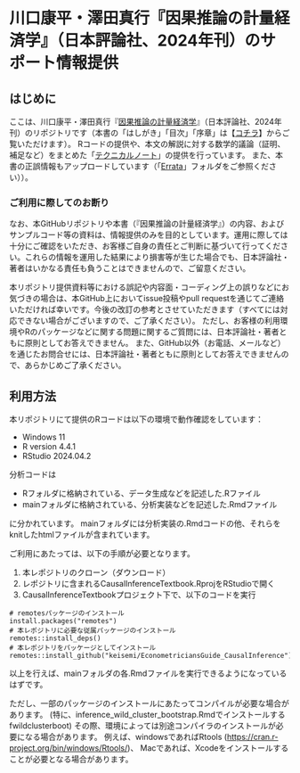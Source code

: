 
<!-- README.md is generated from README.Rmd. Please edit that file -->

# 川口康平・澤田真行『因果推論の計量経済学』（日本評論社、2024年刊）のサポート情報提供

<!-- badges: start -->
<!-- badges: end -->

## はじめに

ここは、川口康平・澤田真行『[因果推論の計量経済学](https://www.nippyo.co.jp/shop/book/9359.html)』（日本評論社、2024年刊）のリポジトリです（本書の「はしがき」「目次」「序章」は【[コチラ](https://www.nippyo.co.jp/shop/img/content_pdf/09359.pdf)】からご覧いただけます）。
Rコードの提供や、本文の解説に対する数学的議論（証明、補足など）をまとめた「[テクニカルノート](https://github.com/keisemi/EconometriciansGuide_CausalInference/tree/main/Technical_Note)」の提供を行っています。
また、本書の正誤情報もアップロードしています（「[Errata](https://github.com/keisemi/EconometriciansGuide_CausalInference/tree/main/Errata)」フォルダをご参照ください））。

### ご利用に際してのお断り

なお、本GitHubリポジトリや本書（『因果推論の計量経済学』）の内容、およびサンプルコード等の資料は、情報提供のみを目的としています。運用に際しては十分にご確認をいただき、お客様ご自身の責任とご判断に基づいて行ってください。これらの情報を運用した結果により損害等が生じた場合でも、日本評論社・著者はいかなる責任も負うことはできませんので、ご留意ください。

本リポジトリ提供資料等における誤記や内容面・コーディング上の誤りなどにお気づきの場合は、本GitHub上においてissue投稿やpull
requestを通じてご連絡いただければ幸いです。今後の改訂の参考とさせていただきます（すべてには対応できない場合がございますので、ご了承ください）。
ただし、お客様の利用環境やRのパッケージなどに関する問題に関するご質問には、日本評論社・著者ともに原則としてお答えできません。
また、GitHub以外（お電話、メールなど）を通じたお問合せには、日本評論社・著者ともに原則としてお答えできませんので、あらかじめご了承ください。

## 利用方法

本リポジトリにて提供のRコードは以下の環境で動作確認をしています：

- Windows 11
- R version 4.4.1
- RStudio 2024.04.2

分析コードは

- Rフォルダに格納されている、データ生成などを記述した.Rファイル
- mainフォルダに格納されている、分析実装などを記述した.Rmdファイル

に分かれています。
mainフォルダには分析実装の.Rmdコードの他、それらをknitしたhtmlファイルが含まれています。

ご利用にあたっては、以下の手順が必要となります。

1.  本レポジトリのクローン（ダウンロード）
2.  レポジトリに含まれるCausalInferenceTextbook.RprojをRStudioで開く
3.  CausalInferenceTextbookプロジェクト下で、以下のコードを実行

<!-- -->

    # remotesパッケージのインストール
    install.packages("remotes")
    # 本レポジトリに必要な従属パッケージのインストール
    remotes::install_deps()
    # 本レポジトリをパッケージとしてインストール
    remotes::install_github("keisemi/EconometriciansGuide_CausalInference")

以上を行えば、mainフォルダの各.Rmdファイルを実行できるようになっているはずです。

ただし、一部のパッケージのインストールにあたってコンパイルが必要な場合があります。
(特に、inference_wild_cluster_bootstrap.Rmdでインストールするfwildclusterboot)
その際、環境によっては別途コンパイラのインストールが必要になる場合があります。
例えば、windowsであればRtools (<https://cran.r-project.org/bin/windows/Rtools/>)、
Macであれば、Xcodeをインストールすることが必要となる場合があります。
